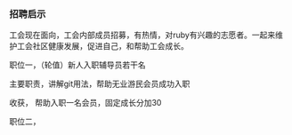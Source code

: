 ### 招聘启示

工会现在面向，工会内部成员招募，有热情，对ruby有兴趣的志愿者。一起来维护工会社区健康发展，促进自己，和帮助工会成长。

职位一，（轮值）新人入职辅导员若干名

主要职责，讲解git用法，帮助无业游民会员成功入职

收获， 帮助入职一名会员，固定成长分加30

职位二， 
